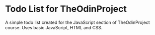 # Todo List for TheOdinProject

A simple todo list created for the JavaScript section of TheOdinProject course. Uses basic JavaScript, HTML and CSS.
